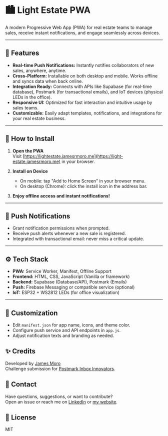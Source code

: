 # 🏙️ Light Estate PWA

A modern Progressive Web App (PWA) for real estate teams to manage sales, receive instant notifications, and engage seamlessly across devices.

---

## 🚀 Features

- **Real-time Push Notifications:** Instantly notifies collaborators of new sales, anywhere, anytime.
- **Cross-Platform:** Installable on both desktop and mobile. Works offline and syncs data when back online.
- **Integration Ready:** Connects with APIs like Supabase (for real-time database), Postmark (for transactional emails), and IoT devices (physical LEDs in the office).
- **Responsive UI:** Optimized for fast interaction and intuitive usage by sales teams.
- **Customizable:** Easily adapt templates, notifications, and integrations for your real estate business.

---

## 📲 How to Install

1. **Open the PWA**  
   Visit [https://lightestate.jamesrmoro.me](https://light-estate.jamesrmoro.me) in your browser.

2. **Install on Device**  
   - On mobile: tap "Add to Home Screen" in your browser menu.  
   - On desktop (Chrome): click the install icon in the address bar.

3. **Enjoy offline access and instant notifications!**

---

## 🔔 Push Notifications

- Grant notification permissions when prompted.
- Receive push alerts whenever a new sale is registered.
- Integrated with transactional email: never miss a critical update.

---

## ⚙️ Tech Stack

- **PWA:** Service Worker, Manifest, Offline Support
- **Frontend:** HTML, CSS, JavaScript (Vanilla or framework)
- **Backend:** Supabase (Database/API), Postmark (Emails)
- **Push:** Firebase Messaging or compatible service (optional)
- **IoT:** ESP32 + WS2812 LEDs (for office visualization)

---

## 📝 Customization

- Edit `manifest.json` for app name, icons, and theme color.
- Configure push service and API endpoints in `app.js`.
- Adjust notification texts and branding as needed.


## ✨ Credits

Developed by [James Moro](https://jamesrmoro.me)  
Challenge submission for [Postmark Inbox Innovators](https://dev.to/jamesrmoro/smart-real-estate-delivering-instant-sales-updates-with-postmark-chrome-extensions-iot-bll).

## 📣 Contact

Have questions, suggestions, or want to contribute?  
Open an issue or reach me on [LinkedIn](https://www.linkedin.com/in/jamesrmoro/) or [my website](https://jamesrmoro.me).

## 📄 License

MIT